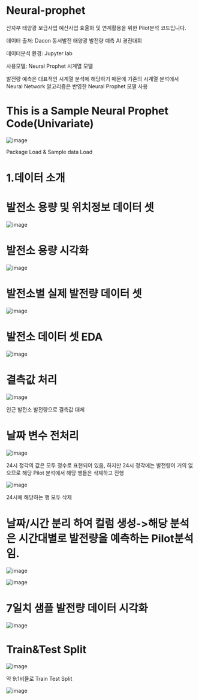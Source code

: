# Neural-prophet

산자부 태양광 보급사업 예산사업 효율화 및 연계활용을 위한 Pilot분석 코드입니다.

데이터 출처: Dacon 동서발전 태양광 발전량 예측 AI 경진대회

데이터분석 환경: Jupyter lab

사용모델: Neural Prophet 시계열 모델

발전량 예측은 대표적인 시계열 분석에 해당하기 때문에 기존의 시계열 분석에서 Neural Network 알고리즘은 반영한 Neural Prophet 모델 사용

This is a Sample Neural Prophet Code(Univariate)
====
![image](https://user-images.githubusercontent.com/104436260/192928122-e0fe2865-cf13-4b6e-80c0-5861ebc1fe69.png)

Package Load & Sample data Load

1.데이터 소개
=====

발전소 용량 및 위치정보 데이터 셋
====
![image](https://user-images.githubusercontent.com/104436260/192928454-9818622b-553f-4fd6-8930-e41caf456406.png)

발전소 용량 시각화
====
![image](https://user-images.githubusercontent.com/104436260/192936348-53b8d1d2-1841-4ba1-9d2a-53ce57e5ed35.png)

발전소별 실제 발전량 데이터 셋
====
![image](https://user-images.githubusercontent.com/104436260/192936768-558eb9ed-db4a-42da-9136-2b8f8da79324.png)

발전소 데이터 셋 EDA
====
![image](https://user-images.githubusercontent.com/104436260/192937027-8b51e6e8-171e-44a0-a986-169cd73ad962.png)

결측값 처리
=====
![image](https://user-images.githubusercontent.com/104436260/192938116-ddbe745a-6ca3-437b-83d5-e0943e941bb1.png)

인근 발전소 발전량으로 결측값 대체

날짜 변수 전처리
====
![image](https://user-images.githubusercontent.com/104436260/192938459-6e23a0ff-65e9-4974-8326-868340f09837.png)

24시 정각의 값은 모두 정수로 표현되어 있음, 하지만 24시 정각에는 발전량이 거의 없으므로 해당 Pilot 분석에서 해당 행들은 삭제하고 진행

![image](https://user-images.githubusercontent.com/104436260/192939281-df84b4e9-2e73-4fde-9829-f31b114ae799.png)

24시에 해당하는 행 모두 삭제

날짜/시간 분리 하여 컬럼 생성->해당 분석은 시간대별로 발전량을 예측하는 Pilot분석임.
====
![image](https://user-images.githubusercontent.com/104436260/192940233-8ca8feec-3581-4c08-ab93-877d70b0b4f9.png)

![image](https://user-images.githubusercontent.com/104436260/192940532-d535b434-c49b-4ca9-a151-a50cfcfdd4a7.png)

7일치 샘플 발전량 데이터 시각화
====
![image](https://user-images.githubusercontent.com/104436260/192941602-ed830655-1364-4cfa-bcce-49b83934a330.png)

Train&Test Split
====
![image](https://user-images.githubusercontent.com/104436260/192942522-0d273244-ed97-4ac0-96af-877e3f446724.png)

약 9:1비율로 Train Test Split

![image](https://user-images.githubusercontent.com/104436260/192943274-57b4efa5-5ade-4f48-b634-90ce13ad8b0d.png)
